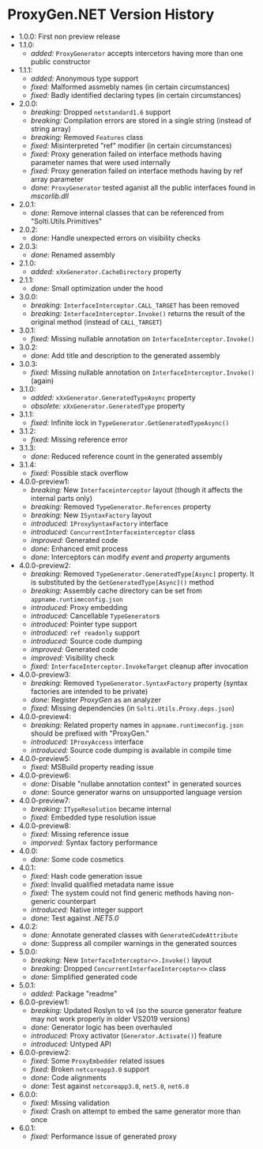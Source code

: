 # ProxyGen.NET Version History
- 1.0.0: First non preview release
- 1.1.0:
  - *added:* `ProxyGenerator` accepts intercetors having more than one public constructor
- 1.1.1:
  - *added:* Anonymous type support
  - *fixed:* Malformed assmebly names (in certain circumstances)
  - *fixed:* Badly identified declaring types (in certain circumstances)
- 2.0.0:
  - *breaking:* Dropped `netstandard1.6` support
  - *breaking:* Compilation errors are stored in a single string (instead of string array)
  - *breaking:* Removed `Features` class
  - *fixed:* Misinterpreted "ref" modifier (in certain circumstances)
  - *fixed:* Proxy generation failed on interface methods having parameter names that were used internally
  - *fixed:* Proxy generation failed on interface methods having by ref array parameter
  - *done:* `ProxyGenerator` tested aganist all the public interfaces found in *mscorlib.dll*
- 2.0.1:
  - *done:* Remove internal classes that can be referenced from "Solti.Utils.Primitives"
- 2.0.2:
  - *done:* Handle unexpected errors on visibility checks
- 2.0.3:
  - *done:* Renamed assembly
- 2.1.0:
  - *added:* `xXxGenerator.CacheDirectory` property
- 2.1.1:
  - *done:* Small optimization under the hood
- 3.0.0:
  - *breaking:* `InterfaceInterceptor.CALL_TARGET` has been removed
  - *breaking:* `InterfaceInterceptor.Invoke()` returns the result of the original method (instead of `CALL_TARGET`)
- 3.0.1:
  - *fixed:* Missing nullable annotation on `InterfaceInterceptor.Invoke()`
- 3.0.2:
  - *done:* Add title and description to the generated assembly
- 3.0.3:
  - *fixed:* Missing nullable annotation on `InterfaceInterceptor.Invoke()` (again)
- 3.1.0:
  - *added:* `xXxGenerator.GeneratedTypeAsync` property
  - *obsolete:* `xXxGenerator.GeneratedType` property
- 3.1.1:
  - *fixed:* Infinite lock in `TypeGenerator.GetGeneratedTypeAsync()`
- 3.1.2:
  - *fixed:* Missing reference error
- 3.1.3:
  - *done:* Reduced reference count in the generated assembly
- 3.1.4:
  - *fixed:* Possible stack overflow
- 4.0.0-preview1:
  - *breaking:* New `Interfaceinterceptor` layout (though it affects the internal parts only)
  - *breaking:* Removed `TypeGenerator.References` property
  - *breaking:* New `ISyntaxFactory` layout
  - *introduced:* `IProxySyntaxFactory` interface
  - *introduced:* `ConcurrentInterfaceinterceptor` class
  - *improved:* Generated code
  - *done:* Enhanced emit process
  - *done:* Interceptors can modify *event* and *property* arguments
- 4.0.0-preview2:
  - *breaking:* Removed `TypeGenerator.GeneratedType[Async]` property. It is substituted by the `GetGeneratedType[Async]()` method
  - *breaking:* Assembly cache directory can be set from `appname.runtimeconfig.json`
  - *introduced:* Proxy embedding
  - *introduced:* Cancellable `TypeGenerator`s
  - *introduced:* Pointer type support
  - *introduced:* `ref readonly` support
  - *introduced:* Source code dumping
  - *improved:* Generated code
  - *improved:* Visibility check
  - *fixed:* `InterfaceInterceptor.InvokeTarget` cleanup after invocation
- 4.0.0-preview3:
  - *breaking:* Removed `TypeGenerator.SyntaxFactory` property (syntax factories are intended to be private)
  - *done:* Register *ProxyGen* as an analyzer
  - *fixed:* Missing dependencies (in `Solti.Utils.Proxy.deps.json`)
- 4.0.0-preview4:
  - *breaking:* Related property names in `appname.runtimeconfig.json` should be prefixed with "ProxyGen."
  - *introduced:* `IProxyAccess` interface
  - *introduced:* Source code dumping is available in compile time
- 4.0.0-preview5:
  - *fixed:* MSBuild property reading issue
- 4.0.0-preview6:
  - *done:* Disable "nullabe annotation context" in generated sources
  - *done:* Source generator warns on unsupported language version
- 4.0.0-preview7:
  - *breaking:* `ITypeResolution` became internal
  - *fixed:* Embedded type resolution issue
- 4.0.0-preview8:
  - *fixed:* Missing reference issue
  - *imporved:* Syntax factory performance
- 4.0.0:
  - *done:* Some code cosmetics
- 4.0.1:
  - *fixed:* Hash code generation issue
  - *fixed:* Invalid qualified metadata name issue
  - *fixed:* The system could not find generic methods having non-generic counterpart
  - *introduced:* Native integer support
  - *done:* Test against *.NET5.0*
- 4.0.2:
  - *done:* Annotate generated classes with `GeneratedCodeAttribute`
  - *done:* Suppress all compiler warnings in the generated sources
- 5.0.0:
  - *breaking:* New `InterfaceInterceptor<>.Invoke()` layout
  - *breaking:* Dropped `ConcurrentInterfaceInterceptor<>` class
  - *done:* Simplified generated code
- 5.0.1:
  - *added:* Package "readme"
- 6.0.0-preview1:
  - *breaking:* Updated Roslyn to v4 (so the source generator feature may not work properly in older VS2019 versions)
  - *done:* Generator logic has been overhauled
  - *introduced:* Proxy activator (`Generator.Activate()`) feature
  - *introduced:* Untyped API
- 6.0.0-preview2:
  - *fixed:* Some `ProxyEmbedder` related issues
  - *fixed:* Broken `netcoreapp3.0` support
  - *done:* Code alignments
  - *done:* Test against `netcoreapp3.0`, `net5.0`, `net6.0`
- 6.0.0:
  - *fixed:* Missing validation
  - *fixed:* Crash on attempt to embed the same generator more than once
- 6.0.1:
  - *fixed:* Performance issue of generated proxy